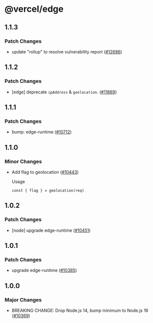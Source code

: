 # @vercel/edge

## 1.1.3

### Patch Changes

- update "rollup" to resolve vulnerability report ([#12686](https://github.com/vercel/vercel/pull/12686))

## 1.1.2

### Patch Changes

- [edge] deprecate `ipAddress` & `geolocation`. ([#11869](https://github.com/vercel/vercel/pull/11869))

## 1.1.1

### Patch Changes

- bump: edge-runtime ([#10712](https://github.com/vercel/vercel/pull/10712))

## 1.1.0

### Minor Changes

- Add flag to geolocation ([#10443](https://github.com/vercel/vercel/pull/10443))

  Usage

  ```
  const { flag } = geolocation(req)
  ```

## 1.0.2

### Patch Changes

- [node] upgrade edge-runtime ([#10451](https://github.com/vercel/vercel/pull/10451))

## 1.0.1

### Patch Changes

- upgrade edge-runtime ([#10385](https://github.com/vercel/vercel/pull/10385))

## 1.0.0

### Major Changes

- BREAKING CHANGE: Drop Node.js 14, bump minimum to Node.js 16 ([#10369](https://github.com/vercel/vercel/pull/10369))

